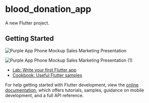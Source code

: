 # blood_donation_app

A new Flutter project.

## Getting Started

![Purple App Phone Mockup Sales Marketing Presentation](https://github.com/AroojAslam/blood_donation_app/assets/101873027/1849bd29-7a03-4b16-a94e-fd6c9310045f)

![Purple App Phone Mockup Sales Marketing Presentation (1)](https://github.com/AroojAslam/blood_donation_app/assets/101873027/584cd9af-95bb-482f-be2e-d0dc8c9a6559)


- [Lab: Write your first Flutter app](https://docs.flutter.dev/get-started/codelab)
- [Cookbook: Useful Flutter samples](https://docs.flutter.dev/cookbook)

For help getting started with Flutter development, view the
[online documentation](https://docs.flutter.dev/), which offers tutorials,
samples, guidance on mobile development, and a full API reference.
